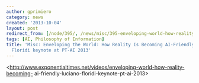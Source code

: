 ```yaml
---
author: gprimiero
category: news
created: '2013-10-04'
layout: post
redirect_from: [/node/395/, /news/misc/395-enveloping-world-how-reality-becoming-ai-friendly-luciano-floridi-keynote-pt-ai-2013/]
tags: [AI, Philosophy of Information]
title: 'Misc: Enveloping the World: How Reality Is Becoming AI-Friendly - Luciano
  Floridi keynote at PT-AI 2013'
---
```

<http://www.exponentialtimes.net/videos/enveloping-world-how-reality-becoming-
ai-friendly-luciano-floridi-keynote-pt-ai-2013>

